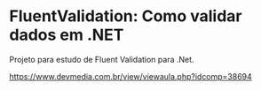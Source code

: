 # FluentValidation: Como validar dados em .NET
Projeto para estudo de Fluent Validation para .Net.

https://www.devmedia.com.br/view/viewaula.php?idcomp=38694
